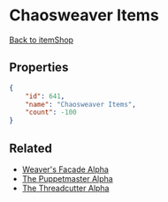 # Chaosweaver Items

<no description available>

[Back to itemShop](../item-shops.md)

## Properties

```json
{
    "id": 641,
    "name": "Chaosweaver Items",
    "count": -100
}
```

## Related

- [Weaver's Facade Alpha](../items/19082-weaver-s-facade-alpha.md)
- [The Puppetmaster Alpha](../items/19083-the-puppetmaster-alpha.md)
- [The Threadcutter Alpha](../items/19084-the-threadcutter-alpha.md)

